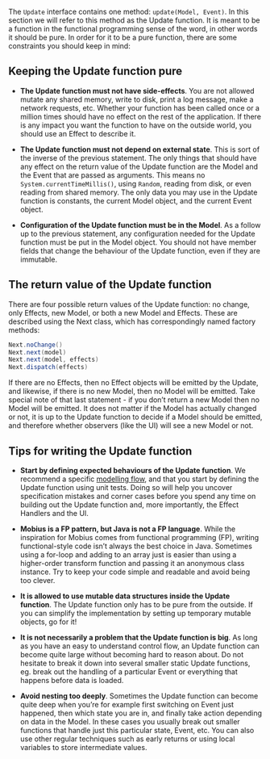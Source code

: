 The `Update` interface contains one method: `update(Model, Event)`. In this section we will refer to
this method as the Update function. It is meant to be a function in the functional programming sense
of the word, in other words it should be pure. In order for it to be a pure function, there are some
constraints you should keep in mind:

## Keeping the Update function pure

- **The Update function must not have side-effects**. You are not allowed mutate any shared memory,
  write to disk, print a log message, make a network requests, etc. Whether your function has been
  called once or a million times should have no effect on the rest of the application. If there is
  any impact you want the function to have on the outside world, you should use an Effect to
  describe it.

- **The Update function must not depend on external state**. This is sort of the inverse of the
  previous statement. The only things that should have any effect on the return value of the Update
  function are the Model and the Event that are passed as arguments. This means
  no `System.currentTimeMillis()`, using `Random`, reading from disk, or even reading from shared
  memory. The only data you may use in the Update function is constants, the current Model object,
  and the current Event object.

- **Configuration of the Update function must be in the Model**. As a follow up to the previous
  statement, any configuration needed for the Update function must be put in the Model object. You
  should not have member fields that change the behaviour of the Update function, even if they are
  immutable.

## The return value of the Update function

There are four possible return values of the Update function: no change, only Effects, new Model, or
both a new Model and Effects. These are described using the Next class, which has correspondingly
named factory methods:

```java
Next.noChange()
Next.next(model)
Next.next(model, effects)
Next.dispatch(effects)
```

If there are no Effects, then no Effect objects will be emitted by the Update, and likewise, if
there is no new Model, then no Model will be emitted. Take special note of that last statement - if
you don’t return a new Model then no Model will be emitted. It does not matter if the Model has
actually changed or not, it is up to the Update function to decide if a Model should be emitted, and
therefore whether observers (like the UI) will see a new Model or not.

## Tips for writing the Update function

- **Start by defining expected behaviours of the Update function**. We recommend a
  specific [modelling flow](https://github.com/spotify/mobius/wiki/The-Mobius-Workflow), and that
  you start by defining the Update function using unit tests. Doing so will help you uncover
  specification mistakes and corner cases before you spend any time on building out the Update
  function and, more importantly, the Effect Handlers and the UI.

- **Mobius is a FP pattern, but Java is not a FP language**. While the inspiration for Mobius comes
  from functional programming (FP), writing functional-style code isn’t always the best choice in
  Java. Sometimes using a for-loop and adding to an array just is easier than using a higher-order
  transform function and passing it an anonymous class instance. Try to keep your code simple and
  readable and avoid being too clever.

- **It is allowed to use mutable data structures inside the Update function**. The Update function
  only has to be pure from the outside. If you can simplify the implementation by setting up
  temporary mutable objects, go for it!

- **It is not necessarily a problem that the Update function is big**. As long as you have an easy
  to understand control flow, an Update function can become quite large without becoming hard to
  reason about. Do not hesitate to break it down into several smaller static Update functions, eg.
  break out the handling of a particular Event or everything that happens before data is loaded.

- **Avoid nesting too deeply**. Sometimes the Update function can become quite deep when you’re for
  example first switching on Event just happened, then which state you are in, and finally take
  action depending on data in the Model. In these cases you usually break out smaller functions that
  handle just this particular state, Event, etc. You can also use other regular techniques such as
  early returns or using local variables to store intermediate values.
